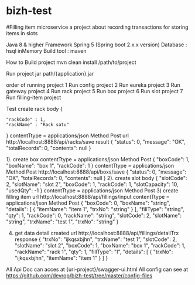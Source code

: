 # bizh-test
#Filling item microservice 
a project about recording transactions for storing items in slots


Java 8 & higher
Framework Spring 5 (Spring boot 2.x.x version)
Database : hsql inMemory
Build tool : maven

How to Build project
mvn clean install /path/to/project

Run project 
jar path/{application}.jar


order of running project
1 Run config project
2 Run eureka project
3 Run gateway project
4 Run rack project
5 Run box project
6 Run slot project
7 Run filling-item project

Test
create rack
body 
{
	
	"rackCode" : 1,
	"rackName" : "Rack satu"
}
contentTtype = applications/json
Method Post 
url http://localhost:8888/api/racks/save
result 
{
    "status": 0,
    "message": "OK",
    "totalRecords": 0,
    "contents": null
}

1). create box
contentTtype = applications/json
Method Post 
{
  "boxCode": 1,
  "boxName": "box 1",
  "rackCode": 1
}
contentTtype = applications/json
Method Post 
http://localhost:8888/api/boxs/save
{
    "status": 0,
    "message": "OK",
    "totalRecords": 0,
    "contents": null
}
2). create slot
body
{
  "slotCode": 2,
  "slotName": "slot 2",
  "boxCode": 1,
  "rackCode": 1,
  "slotCapacity": 10,
  "usedQty": -1
}
contentTtype = applications/json
Method Post 
3) create filling item
url http://localhost:8888/api/fillings/input
contentTtype = applications/json
Method Post 
{
  "boxCode": 0,
  "boxName": "string",
  "details": [
    {
      "itemName": "item 1",
      "trxNo": "string"
    }
  ],
  "fillType": "string",
  "qty": 1,
  "rackCode": 0,
  "rackName": "string",
  "slotCode": 2,
  "slotName": "string",
  "trxName": "test 1",
  "trxNo": "string"
}

4) get data detail created
url http://localhost:8888/api/fillings/detailTrx
response
{
  "trxNo": "ijkqsxbjhn",
  "trxName": "test 1",
  "slotCode": 2,
  "slotName": "slot 2",
  "boxCode": 1,
  "boxName": "box 1",
  "rackCode": 1,
  "rackName": "rack 1",
  "qty": 1,
  "fillType": "I",
  "details": [
    {
      "trxNo": "ijkqsxbjhn",
      "itemName": "item 1"
    }
  ]
}

All Api Doc can acces at {uri-project}/swagger-ui.html
All config can see at https://github.com/devrop/bizh-test/tree/master/config-files